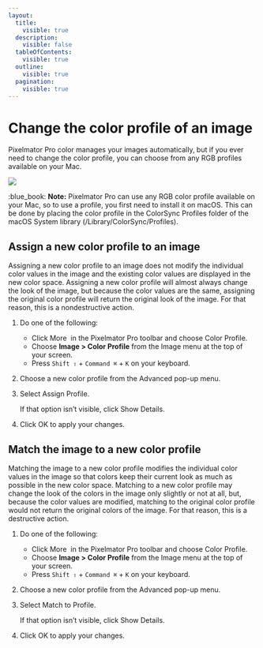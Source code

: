 ```yaml
---
layout:
  title:
    visible: true
  description:
    visible: false
  tableOfContents:
    visible: true
  outline:
    visible: true
  pagination:
    visible: true
---
```


# Change the color profile of an image

Pixelmator Pro color manages your images automatically, but if you ever need to change the color profile, you can choose from any RGB profiles available on your Mac.

![](https://help.pixelmator.com/pixelmator-pro/3.5/assets/English/1652775858000.jpeg)

:blue\_book: **Note:** Pixelmator Pro can use any RGB color profile available on your Mac, so to use a profile, you first need to install it on macOS. This can be done by placing the color profile in the ColorSync Profiles folder of the macOS System library (/Library/ColorSync/Profiles).

## Assign a new color profile to an image

Assigning a new color profile to an image does not modify the individual color values in the image and the existing color values are displayed in the new color space. Assigning a new color profile will almost always change the look of the image, but because the color values are the same, assigning the original color profile will return the original look of the image. For that reason, this is a nondestructive action.

1. Do one of the following:
   * Click More <img src="https://help.pixelmator.com/pixelmator-pro/3.5/assets/English/1605162881000.png" alt="" data-size="line"> in the Pixelmator Pro toolbar and choose Color Profile.
   * Choose **Image > Color Profile** from the Image menu at the top of your screen.
   * Press `Shift ⇧` + `Command ⌘` + `K` on your keyboard.
2. Choose a new color profile from the Advanced pop-up menu.
3.  Select Assign Profile.

    If that option isn’t visible, click Show Details.
4. Click OK to apply your changes.

## Match the image to a new color profile

Matching the image to a new color profile modifies the individual color values in the image so that colors keep their current look as much as possible in the new color space. Matching to a new color profile may change the look of the colors in the image only slightly or not at all, but, because the color values are modified, matching to the original color profile would not return the original colors of the image. For that reason, this is a destructive action.

1. Do one of the following:
   * Click More <img src="https://help.pixelmator.com/pixelmator-pro/3.5/assets/English/1605162881000.png" alt="" data-size="line"> in the Pixelmator Pro toolbar and choose Color Profile.
   * Choose **Image > Color Profile** from the Image menu at the top of your screen.
   * Press `Shift ⇧` + `Command ⌘` + `K` on your keyboard.
2. Choose a new color profile from the Advanced pop-up menu.
3.  Select Match to Profile.

    If that option isn’t visible, click Show Details.
4. Click OK to apply your changes.
